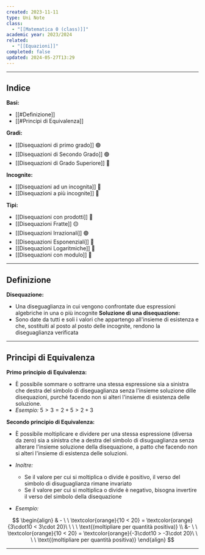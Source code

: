 ```yaml
---
created: 2023-11-11
type: Uni Note
class:
  - "[[Matematica 0 (class)]]"
academic year: 2023/2024
related:
  - "[[Equazioni]]"
completed: false
updated: 2024-05-27T13:29
---
```

---
## Indice

**Basi:**
- [[#Definizione]]
- [[#Principi di Equivalenza]]

**Gradi:**
- [[Disequazioni di primo grado]] 🟢
- [[Disequazioni di Secondo Grado]] 🟢
- [[Disequazioni di Grado Superiore]] 🔴

**Incognite:**
- [[Disequazioni ad un incognita]] 🔴
- [[Disequazioni a più incognite]] 🔴

**Tipi:**
- [[Disequazioni con prodotti]] 🔴
- [[Disequazioni Fratte]] 🟡
- [[Disequazioni Irrazionali]] 🟢
- [[Disequazioni Esponenziali]] 🔴
- [[Disequazioni Logaritmiche]] 🔴
- [[Disequazioni con modulo]] 🔴

---
## Definizione
**Disequazione:** 
- Una diseguaglianza in cui vengono confrontate due espressioni algebriche in una o più incognite 
**Soluzione di una disequazione:** 
- Sono date da tutti e soli i valori che appartengo all'insieme di esistenza e che, sostituiti al posto al posto delle incognite, rendono la diseguaglianza verificata

---
## Principi di Equivalenza

**Primo principio di Equivalenza:** 
- È  possibile sommare o sottrarre una stessa espressione sia a sinistra che destra del simbolo di diseguaglianza senza l'insieme soluzione dille disequazioni, purché facendo non si alteri l'insieme di esistenza delle soluzione.
- *Esempio:* $5 > 3  = 2 + 5 > 2 + 3$

**Secondo principio di Equivalenza:** 
- È possibile moltiplicare e dividere per una stessa espressione (diversa da zero) sia a sinistra che a destra del simbolo di disuguaglianza senza alterare l'insieme soluzione della disequazione, a patto che facendo non si alteri l'insieme di esistenza delle soluzioni.
- *Inoltre:*
	- Se il valore per cui si moltiplica o divide è positivo, il verso del simbolo di disuguaglianza rimane invariato
	- Se il valore per cui si moltiplica o divide  è negativo, bisogna invertire il verso del simbolo della disequazione

- *Esempio:*

$$ 
\begin{align}
& - \ \ \textcolor{orange}{10 < 20} = \textcolor{orange}{3\cdot10 < 3\cdot 20}\ \ \ \ \text{(moltipliare per quantità positiva)} \\
 &- \ \ \textcolor{orange}{10 < 20} = \textcolor{orange}{-3\cdot10 > -3\cdot 20}\ \ \ \ \text{(moltipliare per quantità positiva)}
\end{align}
$$

---